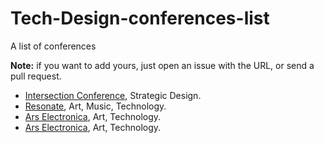 # Tech-Design-conferences-list
A list of conferences

**Note:** if you want to add yours, just open an issue with the URL, or send a pull request.
- [Intersection Conference](http://2016.intersectionconf.com/), Strategic Design.
- [Resonate](http://resonate.io/), Art, Music, Technology.
- [Ars Electronica](http://www.aec.at/), Art, Technology.
- [Ars Electronica](http://www.aec.at/), Art, Technology.
